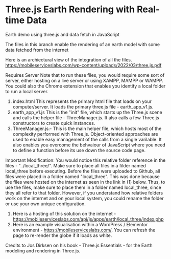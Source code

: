 # Three.js Earth Rendering with Real-time Data
Earth demo using three.js and data fetch in JavaScript

The files in this branch enable the rendering of an earth model with some data fetched from the internet

Here is an archiectural view of the integration of all the files.
https://mobileserviceslabs.com/wp-content/uploads/2022/03/three.js.pdf

Requires Server
Note that to run these files, you would require some sort of server, either hosting on a live server or using XAMPP, MAMPP or WAMPP. You could also the Chrome extension that enables you identify a local folder to run a local server. 

1. index.html
   This represents the primary html file that loads on your computer/server. It loads the primary three.js file - earth_app_v1.js.
2. earth_app_v1.js
   This is the "init" file, which starts up the Three.js scene and calls the helper file - ThreeManager.js. It also calls a few Three.js constructors to create quick instances.
3. ThreeManager.js:- 
   This is the main helper file, which hosts most of the complexity performed with Three.js. Object-oriented approaches are used to enable easy management of the 
   calls from a single varilable. It also enables you overcome the behvaiour of JavaScript where you need to define a function before its use down the source code page.

Important Modification:
You would notice this relative folder reference in the files - "../local_three/". 
Make sure to place all files in a filder named local_three before executing. Before the files were uploaded to Github, all files were placed in a folder named "local_three". This was done because the files were hosted on the internet as seen in the link in (1) below. Thus, to use the files, make sure to place them in a folder named local_three, since they all refer to that folder. However, if you understand how relative folders work on the internet and on your local system, you could rename the folder or use your own unique configuration.

1. Here is a hosting of this solution on the internet - https://mobileserviceslabs.com/api/js/apps/earth/local_three/index.php
2. Here is an example visualisation within a WordPress / Elementor environment - https://mobileserviceslabs.com/. You can refresh the page to re-render the globe if it loads as white.


Credits to Jos Dirksen on his book - Three.js Essentials - for the Earth modeling and rendering in Three.js.
